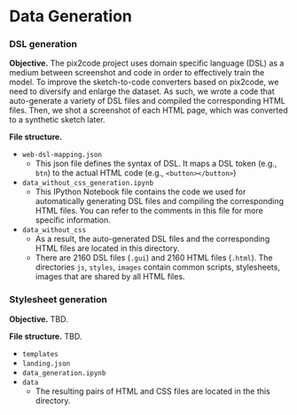 # Data Generation



### DSL generation

**Objective.** The pix2code project uses domain specific language (DSL) as a medium between screenshot and code in order to effectively train the model. To improve the sketch-to-code converters based on pix2code, we need to diversify and enlarge the dataset. As such, we wrote a code that auto-generate a variety of DSL files and compiled the corresponding HTML files. Then, we shot a screenshot of each HTML page, which was converted to a synthetic sketch later.

**File structure.** 

- `web-dsl-mapping.json` 
  - This json file defines the syntax of DSL. It maps a DSL token (e.g., `btn`) to the actual HTML code (e.g., `<button></button>`)
- `data_without_css_generation.ipynb`
  - This IPython Notebook file contains the code we used for automatically generating DSL files  and compiling the corresponding HTML files. You can refer to the comments in this file for more specific information.
- `data_without_css`
  - As a result, the auto-generated DSL files and the corresponding HTML files are located in this directory. 
  - There are 2160 DSL files (`.gui`) and 2160 HTML files (`.html`). The directories `js`, `styles`, `images` contain common scripts, stylesheets, images that are shared by all HTML files.



### Stylesheet generation

**Objective.** TBD.

**File structure.** TBD.

- `templates`
- `landing.json`
- `data_generation.ipynb`
- `data`
  - The resulting pairs of HTML and CSS files are located in the this directory.